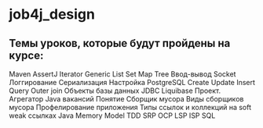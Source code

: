 ﻿# job4j_design

## Темы уроков, которые будут пройдены на курсе:
 Maven
 AssertJ
 Iterator
 Generic
 List
 Set 
 Map 
 Tree
 Ввод-вывод
 Socket
 Логгирование 
 Сериализация 
 Настройка PostgreSQL
 Create Update Insert
 Query
 Outer join
 Объекты базы данных
 JDBC
 Liquibase
 Проект. Агрегатор Java вакансий
 Понятие Сборщик мусора 
 Виды сборщиков мусора 
 Профелирование приложения 
 Типы ссылок и коллекций на soft weak ссылках 
 Java Memory Model 
 TDD
 SRP
 OCP
 LSP
 ISP
 SQL

 
